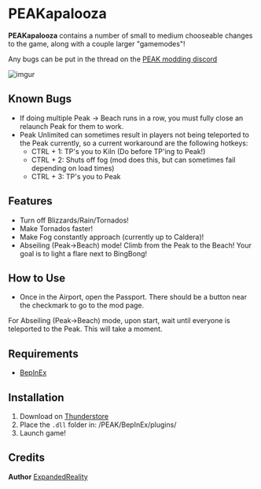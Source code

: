 # PEAKapalooza

**PEAKapalooza** contains a number of small to medium chooseable changes to the game, along with a couple larger "gamemodes"!

Any bugs can be put in the thread on the [PEAK modding discord](https://discord.gg/SAw86z24rB)


![imgur](https://imgur.com/a/JxoGPRH)

## Known Bugs

- If doing multiple Peak -> Beach runs in a row, you must fully close an relaunch Peak for them to work.
- Peak Unlimited can sometimes result in players not being teleported to the Peak currently, so a current workaround are the following hotkeys:
    - CTRL + 1: TP's you to Kiln (Do before TP'ing to Peak!)
    - CTRL + 2: Shuts off fog (mod does this, but can sometimes fail depending on load times)
    - CTRL + 3: TP's you to Peak

## Features

- Turn off Blizzards/Rain/Tornados!
- Make Tornados faster!
- Make Fog constantly approach (currently up to Caldera)!
- Abseiling (Peak->Beach) mode! Climb from the Peak to the Beach! Your goal is to light a flare next to BingBong!

## How to Use

- Once in the Airport, open the Passport. There should be a button near the checkmark to go to the mod page.

For Abseiling (Peak->Beach) mode, upon start, wait until everyone is teleported to the Peak. This will take a moment.

## Requirements

- [BepInEx](https://thunderstore.io/c/peak/p/BepInEx/BepInExPack_PEAK/)

## Installation

1. Download on [Thunderstore](https://thunderstore.io/c/peak/)
2. Place the `.dll` folder in: /PEAK/BepInEx/plugins/
3. Launch game!


## Credits

**Author** [ExpandedReality](https://www.youtube.com/@ExpandedRealityGame)
